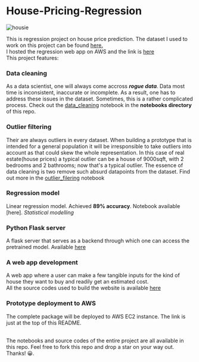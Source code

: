 # House-Pricing-Regression
![housie](https://user-images.githubusercontent.com/91638505/193146858-d1ff7db2-a6ca-4311-b63d-d923f159e815.png)

This is regression project on house price prediction.
The dataset I used to work on this project can be found [here.](https://www.kaggle.com/datasets/amitabhajoy/bengaluru-house-price-data) <br>
I hosted the regression web app on AWS and the link is [here](http://ec2-44-204-3-215.compute-1.amazonaws.com/) <br>
This project features:
### Data cleaning
As a data scientist, one will always come accross ___rogue data___. Data most time is inconsistent, inaccurate or incomplete. As a result, one has to address these issues in the dataset. Sometimes, this is a rather complicated process. Check out the [data_cleaning]() notebook in the __notebooks directory__ of this repo.

### Outlier filtering
Their are always outliers in every dataset. When building a prototype that is intended for a general population it will be irresponsible to take outliers into account as that could skew the whole representation. In this case of real estate(house prices) a typical outlier can be a house of 9000sqft, with 2 bedrooms and 2 bathrooms; now that's a typical outlier. The essence of data cleaning is two remove such absurd datapoints from the dataset. Find out more in the [outlier_filering]() notebook

### Regression model
Linear regression model. Achieved __89% accuracy__. Notebook available [here].  _Statistical modelling_ 

### Python Flask server
A flask server that serves as a backend through which one can access the pretrained model. Available [here]()

### A web app development
A web app where a user can make a few tangible inputs for the kind of house they want to buy and readily get an estimated cost.  
All the source codes used to build the website is available [here]()

### Prototype deployment to AWS
The complete package will be deployed to AWS EC2 instance. The link is just at the top of this README.

<br>
The notebooks and source codes of the entire project are all available in this repo.  
Feel free to fork this repo and drop a star on your way out. Thanks! 😀.
